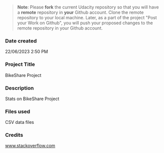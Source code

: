 >**Note**: Please **fork** the current Udacity repository so that you will have a **remote** repository in **your** Github account. Clone the remote repository to your local machine. Later, as a part of the project "Post your Work on Github", you will push your proposed changes to the remote repository in your Github account.

### Date created
22/06/2023 2:50 PM

### Project Title
BikeShare Project

### Description
Stats on BikeShare Project

### Files used
CSV data files

### Credits
www.stackoverflow.com
